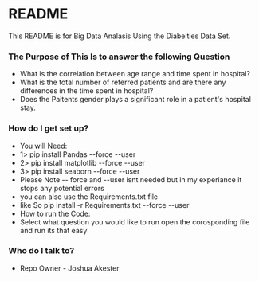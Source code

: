 # README

This README is for Big Data Analasis Using the Diabeities Data Set.

### The Purpose of This Is to answer the following Question

- What is the correlation between age range and time spent in hospital?
- What is the total number of referred patients and are there any differences in the time spent in hospital?
- Does the Paitents gender plays a significant role in a patient's hospital stay.

### How do I get set up?

- You will Need:
- 1> pip install Pandas --force --user
- 2> pip install matplotlib --force --user
- 3> pip install seaborn --force --user
- Please Note -- force and --user isnt needed but in my experiance it stops any potential errors
- you can also use the Requirements.txt file
- like So pip install -r Requirements.txt --force --user
- How to run the Code:
- Select what question you would like to run open the corosponding file and run its that easy

### Who do I talk to?

- Repo Owner - Joshua Akester
